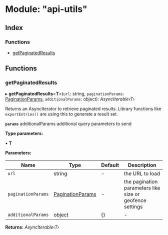
# Module: "api-utils"

## Index

### Functions

* [getPaginatedResults](_api_utils_.md#getpaginatedresults)

## Functions

###  getPaginatedResults

▸ **getPaginatedResults**<**T**>(`url`: string, `paginationParams`: [PaginationParams](../interfaces/_types_.paginationparams.md), `additionalParams`: object): *AsyncIterable‹T›*

Returns an AsyncIterator to retrieve paginated results. Library functions like `exportEntries()`
are using this to generate a result set.

**`params`** additionalParams additional query parameters to send

**Type parameters:**

▪ **T**

**Parameters:**

Name | Type | Default | Description |
------ | ------ | ------ | ------ |
`url` | string | - | the URL to load |
`paginationParams` | [PaginationParams](../interfaces/_types_.paginationparams.md) | - | the pagination parameters like size or geofence settings |
`additionalParams` | object | {} | - |

**Returns:** *AsyncIterable‹T›*
